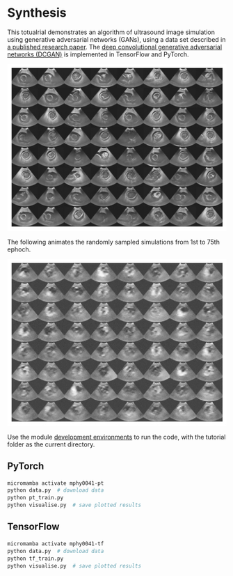 # Synthesis

This totualrial demonstrates an algorithm of ultrasound image simulation using generative adversarial networks (GANs), using a data set described in [a published research paper](https://arxiv.org/ftp/arxiv/papers/1707/1707.05392.pdf). The [deep convolutional generative adversarial networks (DCGAN)](https://arxiv.org/pdf/1511.06434.pdf) is implemented in TensorFlow and PyTorch.  

<img src="../../docs/media/synthesis.jpg" alt="alt text"/>

The following animates the randomly sampled simulations from 1st to 75th ephoch.  

<img src="../../docs/media/synthesis.gif" alt="alt text"/>


Use the module [development environments](../../docs/env.md) to run the code, with the tutorial folder as the current directory.

## PyTorch
```bash
micromamba activate mphy0041-pt  
python data.py  # download data
python pt_train.py
python visualise.py  # save plotted results  
```

## TensorFlow
```bash
micromamba activate mphy0041-tf 
python data.py  # download data
python tf_train.py
python visualise.py  # save plotted results  
```
